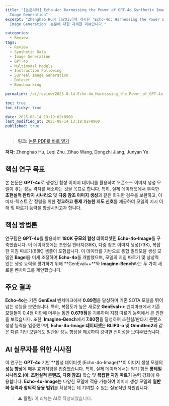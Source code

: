 ```yaml
---
title: "[논문리뷰] Echo-4o: Harnessing the Power of GPT-4o Synthetic Images for Improved
  Image Generation"
excerpt: "Zhenghao Hu이 [arXiv]에 게시한 'Echo-4o: Harnessing the Power of GPT-4o Synthetic Images for Improved
  Image Generation' 논문에 대한 자세한 리뷰입니다."

categories:
  - Review
tags:
  - Review
  - Synthetic Data
  - Image Generation
  - GPT-4o
  - Multimodal Models
  - Instruction Following
  - Surreal Image Generation
  - Dataset
  - Benchmarking

permalink: /ai/review/2025-8-14-Echo-4o_Harnessing_the_Power_of_GPT-4o_Synthetic_Images_for_Improved_Image_Generation/

toc: true
toc_sticky: true

date: 2025-08-14 13:19:02+0900
last_modified_at: 2025-08-14 13:19:02+0900
published: true
---
```

> **링크:** [논문 PDF로 바로 열기](https://arxiv.org/abs/2508.09987)

**저자:** Zhenghao Hu, Leqi Zhu, Zihao Wang, Dongzhi Jiang, Junyan Ye



## 핵심 연구 목표
본 논문은 **GPT-4o**로 생성된 합성 이미지 데이터를 활용하여 오픈소스 이미지 생성 모델이 겪는 성능 격차를 해소하는 것을 목표로 합니다. 특히, 실제 데이터셋에서 부족한 **초현실적 판타지 시나리오** 및 **다중 참조 이미지 생성**과 같은 희귀한 경우를 보완하고, 이미지-텍스트 간 정렬을 위한 **정교하고 통제 가능한 지도 신호**를 제공하여 모델의 지시 이해 및 따르기 능력을 향상시키고자 합니다.

## 핵심 방법론
연구팀은 **GPT-4o**를 활용하여 **180K 규모의 합성 데이터셋인 Echo-4o-Image**를 구축했습니다. 이 데이터셋에는 초현실 판타지(38K), 다중 참조 이미지 생성(73K), 복잡한 지침 따르기(68K) 샘플이 포함됩니다. 이 데이터를 기반으로 통합 멀티모달 생성 모델인 **Bagel**을 미세 조정하여 **Echo-4o**를 개발했으며, 모델의 지침 따르기 및 상상력 있는 생성 능력을 평가하기 위해 **GenEval++**와 **Imagine-Bench**라는 두 가지 새로운 벤치마크를 제안했습니다.

## 주요 결과
**Echo-4o**는 기존 **GenEval** 벤치마크에서 **0.89점**을 달성하며 기존 SOTA 모델을 뛰어넘는 성능을 보였습니다. 특히, 복잡도가 높은 새로운 **GenEval++** 벤치마크에서 기존 모델들이 0.4점 미만에 머무는 동안 **0.679점**을 기록하며 지침 따르기 능력에서 큰 진전을 보였습니다. 또한, **Imagine-Bench**에서 **7.80점**을 달성하여 초현실/판타지 콘텐츠 생성 능력을 입증했으며, **Echo-4o-Image 데이터셋**은 **BLIP3-o** 및 **OmniGen2**와 같은 다른 기반 모델에도 일관된 성능 향상을 제공하여 강력한 전이성을 보여주었습니다.

## AI 실무자를 위한 시사점
이 연구는 **GPT-4o** 기반 **합성 데이터셋 (Echo-4o-Image)**이 이미지 생성 모델의 **성능 향상**에 매우 효과적임을 입증했습니다. 특히, 실제 데이터에서는 얻기 힘든 **롱테일 시나리오 (예: 초현실적 콘텐츠, 다중 참조)** 학습 및 **복잡한 지침 따르기** 능력 강화에 유용합니다. **Echo-4o-Image**는 다양한 모델에 적용 가능하여 이미지 생성 모델의 **일반화 능력과 창의적 응용 범위**를 확장하는 데 기여할 수 있는 실용적인 자원입니다.

> ⚠️ **알림:** 이 리뷰는 AI로 작성되었습니다.